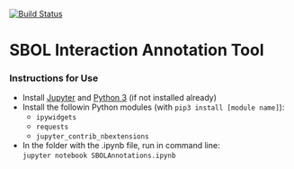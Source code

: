 [![Build Status](https://travis-ci.org/TASBE/SBOL-Annotator.svg?branch=refactorcode-issue1)](https://travis-ci.org/TASBE/SBOL-Annotator)
# SBOL Interaction Annotation Tool
### Instructions for Use
- Install [Jupyter](https://jupyter.org/install) and [Python 3](https://www.python.org/downloads/) (if not installed already) 
- Install the followin Python modules (with `pip3 install [module name]`): 
  - `ipywidgets` 
  - `requests`
  - `jupyter_contrib_nbextensions`
- In the folder with the .ipynb file, run in command line:  
    `jupyter notebook SBOLAnnotations.ipynb`
